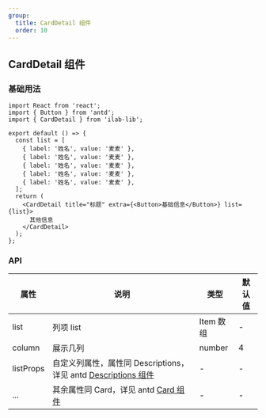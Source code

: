 ```yaml
---
group:
  title: CardDetail 组件
  order: 10
---
```


## CardDetail 组件

### 基础用法

```tsx
import React from 'react';
import { Button } from 'antd';
import { CardDetail } from 'ilab-lib';

export default () => {
  const list = [
    { label: '姓名', value: '麦麦' },
    { label: '姓名', value: '麦麦' },
    { label: '姓名', value: '麦麦' },
    { label: '姓名', value: '麦麦' },
    { label: '姓名', value: '麦麦' },
  ];
  return (
    <CardDetail title="标题" extra={<Button>基础信息</Button>} list={list}>
      其他信息
    </CardDetail>
  );
};
```

### API

| 属性      | 说明                                                                                                                          | 类型      | 默认值 |
| --------- | ----------------------------------------------------------------------------------------------------------------------------- | --------- | ------ |
| list      | 列项 list                                                                                                                     | Item 数组 | -      |
| column    | 展示几列                                                                                                                      | number    | 4      |
| listProps | 自定义列属性，属性同 Descriptions，详见 antd [Descriptions 组件](https://ant.design/components/descriptions-cn/#Descriptions) | -         | -      |
| ...       | 其余属性同 Card，详见 antd [Card 组件](https://ant.design/components/card-cn/#Card)                                           | -         | -      |
